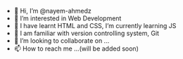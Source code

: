 - 👋 Hi, I’m @nayem-ahmedz
- 👀 I’m interested in Web Development
- 🌱 I have learnt HTML and CSS, I’m currently learning JS
- 🌱 I am familiar with version controlling system, Git
- 💞️ I’m looking to collaborate on ...
- 📫 How to reach me ...(will be added soon)

<!---
nayem-ahmedz/nayem-ahmedz is a ✨ special ✨ repository because its `README.md` (this file) appears on your GitHub profile.
You can click the Preview link to take a look at your changes.
--->
